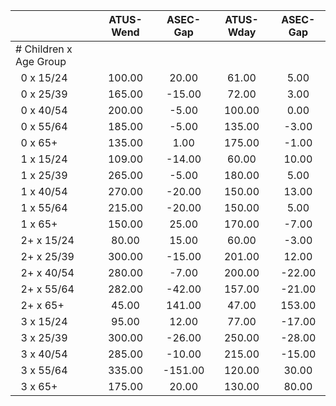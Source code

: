 
|                      |    ATUS-Wend |     ASEC-Gap |    ATUS-Wday |     ASEC-Gap |
| -------------------- | :----------: | :----------: | :----------: | :----------: |
| # Children x Age Group |              |              |              |              |
| &nbsp;&nbsp;0 x 15/24 |       100.00 |        20.00 |        61.00 |         5.00 |
| &nbsp;&nbsp;0 x 25/39 |       165.00 |       -15.00 |        72.00 |         3.00 |
| &nbsp;&nbsp;0 x 40/54 |       200.00 |        -5.00 |       100.00 |         0.00 |
| &nbsp;&nbsp;0 x 55/64 |       185.00 |        -5.00 |       135.00 |        -3.00 |
| &nbsp;&nbsp;0 x 65+  |       135.00 |         1.00 |       175.00 |        -1.00 |
| &nbsp;&nbsp;1 x 15/24 |       109.00 |       -14.00 |        60.00 |        10.00 |
| &nbsp;&nbsp;1 x 25/39 |       265.00 |        -5.00 |       180.00 |         5.00 |
| &nbsp;&nbsp;1 x 40/54 |       270.00 |       -20.00 |       150.00 |        13.00 |
| &nbsp;&nbsp;1 x 55/64 |       215.00 |       -20.00 |       150.00 |         5.00 |
| &nbsp;&nbsp;1 x 65+  |       150.00 |        25.00 |       170.00 |        -7.00 |
| &nbsp;&nbsp;2+ x 15/24 |        80.00 |        15.00 |        60.00 |        -3.00 |
| &nbsp;&nbsp;2+ x 25/39 |       300.00 |       -15.00 |       201.00 |        12.00 |
| &nbsp;&nbsp;2+ x 40/54 |       280.00 |        -7.00 |       200.00 |       -22.00 |
| &nbsp;&nbsp;2+ x 55/64 |       282.00 |       -42.00 |       157.00 |       -21.00 |
| &nbsp;&nbsp;2+ x 65+ |        45.00 |       141.00 |        47.00 |       153.00 |
| &nbsp;&nbsp;3 x 15/24 |        95.00 |        12.00 |        77.00 |       -17.00 |
| &nbsp;&nbsp;3 x 25/39 |       300.00 |       -26.00 |       250.00 |       -28.00 |
| &nbsp;&nbsp;3 x 40/54 |       285.00 |       -10.00 |       215.00 |       -15.00 |
| &nbsp;&nbsp;3 x 55/64 |       335.00 |      -151.00 |       120.00 |        30.00 |
| &nbsp;&nbsp;3 x 65+  |       175.00 |        20.00 |       130.00 |        80.00 |

